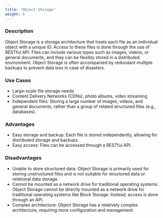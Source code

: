```yaml
---
title: "Object Storage"
weight: 6
---
```


### **Description**

Object Storage is a storage architecture that treats each file as an individual object with a unique ID. Access to these files is done through the use of RESTful API. Files can include various types such as images, videos, or general documents, and they can be flexibly stored in a distributed environment. Object Storage is often accompanied by redundant multiple backups to prevent data loss in case of disasters.

### **Use Cases**

- Large-scale file storage needs
- Content Delivery Networks (CDNs), photo albums, video streaming
- Independent files: Storing a large number of images, videos, and general documents, rather than a group of related structured files (e.g., databases).

### **Advantages**

- Easy storage and backup: Each file is stored independently, allowing for distributed storage and backups.
- Easy access: Files can be accessed through a RESTful API.

### **Disadvantages**

- Unable to store structured data: Object Storage is primarily used for storing unstructured files and is not suitable for structured data or relational data storage.
- Cannot be mounted as a network drive for traditional operating systems: Object Storage cannot be directly mounted as a network drive for traditional operating systems like Block Storage. Instead, access is done through an API.
- Complex architecture: Object Storage has a relatively complex architecture, requiring more configuration and management.